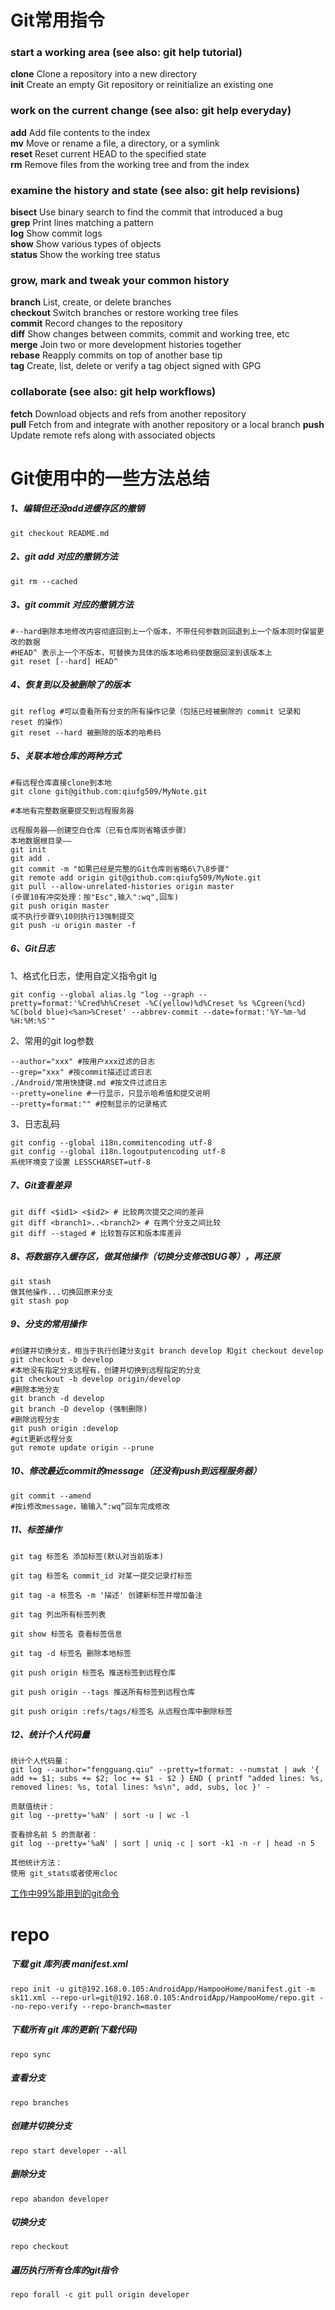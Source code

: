 # Git常用指令

### start a working area (see also: git help tutorial)                              

**clone**      Clone a repository into a new directory                           
**init**       Create an empty Git repository or reinitialize an existing one    



### work on the current change (see also: git help everyday)                        

**add**        Add file contents to the index                                    
**mv**         Move or rename a file, a directory, or a symlink                  
**reset**      Reset current HEAD to the specified state                         
**rm**         Remove files from the working tree and from the index           

  

### examine the history and state (see also: git help revisions)                    

**bisect**     Use binary search to find the commit that introduced a bug        
**grep**       Print lines matching a pattern                                    
**log**        Show commit logs                                                  
**show**       Show various types of objects                                     
**status**     Show the working tree status                                      



### grow, mark and tweak your common history                                        

**branch**     List, create, or delete branches                                  
**checkout**    Switch branches or restore working tree files                    
**commit**     Record changes to the repository                                  
**diff**       Show changes between commits, commit and working tree, etc        
**merge**      Join two or more development histories together                   
**rebase**     Reapply commits on top of another base tip                        
**tag**        Create, list, delete or verify a tag object signed with GPG       



### collaborate (see also: git help workflows)                                      

**fetch**      Download objects and refs from another repository                 
**pull**       Fetch from and integrate with another repository or a local branch
**push**       Update remote refs along with associated objects                  



# Git使用中的一些方法总结

##### 1、编辑但还没add进缓存区的撤销

```
git checkout README.md
```

##### 2、git add 对应的撤销方法

```
git rm --cached
```

##### 3、git commit 对应的撤销方法

```
#--hard删除本地修改内容彻底回到上一个版本，不带任何参数则回退到上一个版本同时保留更改的数据
#HEAD^ 表示上一个不版本，可替换为具体的版本哈希码使数据回滚到该版本上
git reset [--hard] HEAD^
```

##### 4、恢复到以及被删除了的版本

```
git reflog #可以查看所有分支的所有操作记录（包括已经被删除的 commit 记录和 reset 的操作）
git reset --hard 被删除的版本的哈希码
```

##### 5、关联本地仓库的两种方式

```
#有远程仓库直接clone到本地
git clone git@github.com:qiufg509/MyNote.git
```

```
#本地有完整数据要提交到远程服务器

远程服务器——创建空白仓库（已有仓库则省略该步骤）
本地数据根目录——
git init
git add .
git commit -m "如果已经是完整的Git仓库则省略6\7\8步骤"
git remote add origin git@github.com:qiufg509/MyNote.git
git pull --allow-unrelated-histories origin master
(步骤10有冲突处理：按"Esc",输入":wq",回车)
git push origin master
或不执行步骤9\10则执行13强制提交 
git push -u origin master -f
```

##### 6、Git日志

1、格式化日志，使用自定义指令git lg

```
git config --global alias.lg "log --graph --pretty=format:'%Cred%h%Creset -%C(yellow)%d%Creset %s %Cgreen(%cd) %C(bold blue)<%an>%Creset' --abbrev-commit --date=format:'%Y-%m-%d %H:%M:%S'"
```

2、常用的git log参数

```
--author="xxx" #按用户xxx过滤的日志
--grep="xxx" #按commit描述过滤日志
./Android/常用快捷键.md #按文件过滤日志
--pretty=oneline #一行显示，只显示哈希值和提交说明
--pretty=format:"" #控制显示的记录格式
```

3、日志乱码

```
git config --global i18n.commitencoding utf-8
git config --global i18n.logoutputencoding utf-8
系统环境变了设置 LESSCHARSET=utf-8
```



##### 7、Git查看差异

```
git diff <$id1> <$id2> # 比较两次提交之间的差异
git diff <branch1>..<branch2> # 在两个分支之间比较
git diff --staged # 比较暂存区和版本库差异
```

##### 8、将数据存入缓存区，做其他操作（切换分支修改BUG等），再还原

```
git stash
做其他操作...切换回原来分支
git stash pop
```

##### 9、分支的常用操作

```
#创建并切换分支，相当于执行创建分支git branch develop 和git checkout develop
git checkout -b develop
#本地没有指定分支远程有，创建并切换到远程指定的分支
git checkout -b develop origin/develop
#删除本地分支
git branch -d develop
git branch -D develop (强制删除)
#删除远程分支
git push origin :develop
#git更新远程分支
gut remote update origin --prune
```

##### 10、修改最近commit的message（还没有push到远程服务器）

```
git commit --amend
#按i修改message，输输入“:wq”回车完成修改
```

##### 11、标签操作

```
git tag 标签名 添加标签(默认对当前版本)

git tag 标签名 commit_id 对某一提交记录打标签

git tag -a 标签名 -m '描述' 创建新标签并增加备注

git tag 列出所有标签列表

git show 标签名 查看标签信息

git tag -d 标签名 删除本地标签

git push origin 标签名 推送标签到远程仓库

git push origin --tags 推送所有标签到远程仓库

git push origin :refs/tags/标签名 从远程仓库中删除标签
```

##### 12、统计个人代码量 

```
统计个人代码量：
git log --author="fengguang.qiu" --pretty=tformat: --numstat | awk '{ add += $1; subs += $2; loc += $1 - $2 } END { printf "added lines: %s, removed lines: %s, total lines: %s\n", add, subs, loc }' -

贡献值统计：
git log --pretty='%aN' | sort -u | wc -l

查看排名前 5 的贡献者：
git log --pretty='%aN' | sort | uniq -c | sort -k1 -n -r | head -n 5

其他统计方法：
使用 git_stats或者使用cloc
```

[工作中99%能用到的git命令](https://www.cxiansheng.cn/daily/490)

# repo

##### 下载 git 库列表 manifest.xml

```
repo init -u git@192.168.0.105:AndroidApp/HampooHome/manifest.git -m sk11.xml --repo-url=git@192.168.0.105:AndroidApp/HampooHome/repo.git --no-repo-verify --repo-branch=master
```

##### 下载所有 git 库的更新(下载代码)

```
repo sync 
```

##### 查看分支

```
repo branches
```

##### 创建并切换分支

```
repo start developer --all
```

##### 删除分支

```
repo abandon developer
```

##### 切换分支

```
repo checkout
```

##### 遍历执行所有仓库的git指令

```
repo forall -c git pull origin developer
```

